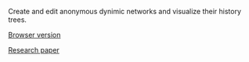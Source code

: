 Create and edit anonymous dynimic networks and visualize their history trees.

[Browser version](https://giovanniviglietta.com/projects/anonymity/index.html)

[Research paper](https://giovanniviglietta.com/papers/historytree.pdf)
